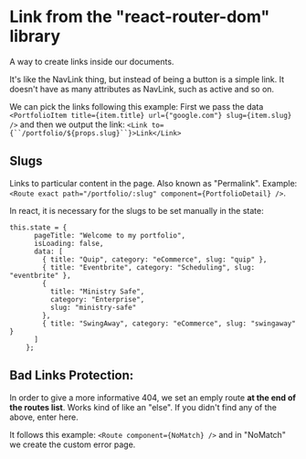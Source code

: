# Link from the "react-router-dom" library

A way to create links inside our documents.

It's like the NavLink thing, but instead of being a button is a simple link. It doesn't have as many attributes as NavLink, such as active and so on.

We can pick the links following this example: First we pass the data ` <PortfolioItem title={item.title} url={"google.com"} slug={item.slug} />` and then we output the link: ` <Link to={``/portfolio/${props.slug}``}>Link</Link> `

## Slugs

Links to particular content in the page. Also known as "Permalink". Example: `<Route exact path="/portfolio/:slug" component={PortfolioDetail} />`.

In react, it is necessary for the slugs to be set manually in the state:

```
this.state = {
      pageTitle: "Welcome to my portfolio",
      isLoading: false,
      data: [
        { title: "Quip", category: "eCommerce", slug: "quip" },
        { title: "Eventbrite", category: "Scheduling", slug: "eventbrite" },
        {
          title: "Ministry Safe",
          category: "Enterprise",
          slug: "ministry-safe"
        },
        { title: "SwingAway", category: "eCommerce", slug: "swingaway" }
      ]
    };
```

## Bad Links Protection:
In order to give a more informative 404, we set an emply route **at the end of the routes list**. Works kind of like an "else". If you didn't find any of the above, enter here.

It follows this example: `<Route component={NoMatch} />` and in "NoMatch" we create the custom error page.
